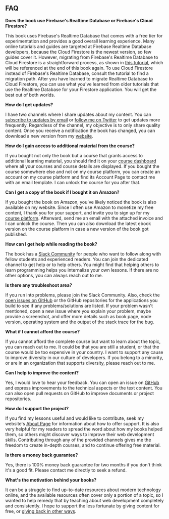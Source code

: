 ## FAQ

**Does the book use Firebase's Realtime Database or Firebase's Cloud Firestore?**

This book uses Firebase's Realtime Database that comes with a free tier for experimentation and provides a good overall learning experience. Many online tutorials and guides are targeted at Firebase Realtime Database developers, because the Cloud Firestore is the newest version, so few guides cover it. However, migrating from Firebase's Realtime Database to Cloud Firestore is a straightforward process, as shown in [this tutorial](https://www.robinwieruch.de/react-firestore-tutorial), which will be referenced at the end of this book again. To use Cloud Firestore instead of Firebase's Realtime Database, consult the tutorial to find a migration path. After you have learned to migrate Realtime Database to Cloud Firestore, you can use what you've learned from older tutorials that use the Realtime Database for your Firestore application. You will get the best out of both worlds.

**How do I get updates?**

I have two channels where I share updates about my content. You can [subscribe to updates by email](https://www.getrevue.co/profile/rwieruch) or [follow me on Twitter](https://twitter.com/rwieruch) to get updates more frequently. Regardless of the channel, my objective is to only share quality content. Once you receive a notification the book has changed, you can download a new version from my [website](https://www.robinwieruch.de/).

**How do I gain access to additional material from the course?**

If you bought not only the book but a course that grants access to additional learning material, you should find it on your [course dashboard](https://www.robinwieruch.de/) where all your courses and course details are displayed. If you bought the course somewhere else and not on my course platform, you can create an account on my course platform and find its Account Page to contact me with an email template. I can unlock the course for you after that.

**Can I get a copy of the book if I bought it on Amazon?**

If you bought the book on Amazon, you've likely noticed the book is also available on my website. Since I often use Amazon to monetize my free content, I thank you for your support, and invite you to sign up for my [course platform](https://www.robinwieruch.de/). Afterward, send me an email with the attached invoice and I can unlock the course. Then you can also download the latest ebook version on the course platform in case a new version of the book got published.

**How can I get help while reading the book?**

The book has a [Slack Community](https://slack-the-road-to-learn-react.wieruch.com/) for people who want to follow along with fellow students and experienced readers. You can join the dedicated channel to get help or to help others. You might find that helping others to learn programming helps you internalize your own lessons. If there are no other options, you can always reach out to me.

**Is there any troubleshoot area?**

If you run into problems, please join the Slack Community. Also, check the [open issues on GitHub](https://github.com/the-road-to-react-with-firebase/the-road-to-react-with-firebase/issues) or the GitHub repositories for the applications you build to see if any problems/solutions are listed. If your problem wasn't mentioned, open a new issue where you explain your problem, maybe provide a screenshot, and offer more details such as book page, node version, operating system and the output of the stack trace for the bug.

**What if I cannot afford the course?**

If you cannot afford the complete course but want to learn about the topic, you can reach out to me. It could be that you are still a student, or that the course would be too expensive in your country. I want to support any cause to improve diversity in our culture of developers. If you belong to a minority, or are in an organization that supports diversity, please reach out to me.

**Can I help to improve the content?**

Yes, I would love to hear your feedback. You can open an issue on [GitHub](https://github.com/the-road-to-react-with-firebase/the-road-to-react-with-firebase) and express improvements to the technical aspects or the text content. You can also open pull requests on GitHub to improve documents or project repositories.

**How do I support the project?**

If you find my lessons useful and would like to contribute, seek my website's [About Page](https://www.robinwieruch.de/about/) for information about how to offer support. It is also very helpful for my readers to spread the word about how my books helped them, so others might discover ways to improve their web development skills. Contributing through any of the provided channels gives me the freedom to create in-depth courses, and to continue offering free material.

**Is there a money back guarantee?**

Yes, there is 100% money back guarantee for two months if you don't think it's a good fit. Please contact me directly to seek a refund.

**What's the motivation behind your books?**

It can be a struggle to find up-to-date resources about modern technology online, and the available resources often cover only a portion of a topic, so I wanted to help remedy that by teaching about web development completely and consistently. I hope to support the less fortunate by giving content for free, or [giving back in other ways](https://www.robinwieruch.de/giving-back-by-learning-react/).